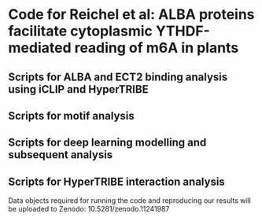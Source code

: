 # Code for Reichel et al: ALBA proteins facilitate cytoplasmic YTHDF-mediated reading of m6A in plants

## Scripts for ALBA and ECT2 binding analysis using iCLIP and HyperTRIBE

## Scripts for motif analysis

## Scripts for deep learning modelling and subsequent analysis

## Scripts for HyperTRIBE interaction analysis

Data objects required for running the code and reproducing our results will be uploaded to Zenodo: 10.5281/zenodo.11241987
